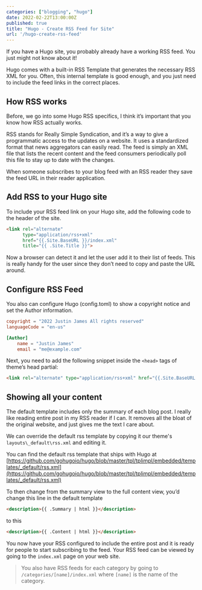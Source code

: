 ```yaml
---
categories: ["blogging", "hugo"]
date: 2022-02-22T13:00:00Z
published: true
title: "Hugo - Create RSS Feed for Site"
url: '/hugo-create-rss-feed'
---
```


 If you have a Hugo site, you probably already have a working RSS feed. You just might not know about it!

Hugo comes with a built-in RSS Template that generates the necessary RSS XML for you. Often, this internal template is good enough, and you just need to include the feed links in the correct places.

<!--more-->

## How RSS works

Before, we go into some Hugo RSS specifics, I think it’s important that you know how RSS actually works.

RSS stands for Really Simple Syndication, and it’s a way to give a programmatic access to the updates on a website. It uses a standardized format that news aggregators can easily read. The feed is simply an XML file that lists the recent content and the feed consumers periodically poll this file to stay up to date with the changes.

When someone subscribes to your blog feed with an RSS reader they save the feed URL in their reader application.

## Add RSS to your Hugo site

To include your RSS feed link on your Hugo site, add the following code to the header of the site.

```html
<link rel="alternate"
      type="application/rss+xml"
      href="{{.Site.BaseURL }}/index.xml"
      title="{{ .Site.Title }}">
```

Now a browser can detect it and let the user add it to their list of feeds. This is really handy for the user since they don’t need to copy and paste the URL around.

## Configure RSS Feed

You also can configure Hugo (config.toml) to show a copyright notice and set the Author information.

```toml
copyright = "2022 Justin James All rights reserved"
languageCode = "en-us"

[Author]
    name = "Justin James"
    email = "me@example.com"
```

Next, you need to add the following snippet inside the `<head>` tags of theme’s head partial:

```html
<link rel="alternate" type="application/rss+xml" href="{{.Site.BaseURL }}/feed.xml" title="{{ .Site.Title }}">
```

## Showing all your content

The default template includes only the summary of each blog post. I really like reading entire post in my RSS reader if I can. It removes all the bloat of the original website, and just gives me the text I care about.

We can override the default rss template by copying it our theme's `layouts\_default\rss.xml` and editing it.

You can find the default rss template that ships with Hugo at [https://github.com/gohugoio/hugo/blob/master/tpl/tplimpl/embedded/templates/_default/rss.xml](https://github.com/gohugoio/hugo/blob/master/tpl/tplimpl/embedded/templates/_default/rss.xml)

To then change from the summary view to the full content view, you’d change this line in the default template

```html
<description>{{ .Summary | html }}</description>
```

to this

```html
<description>{{ .Content | html }}</description>
```

You now have your RSS configured to include the entire post and it is ready for people to start subscribing to the feed.  Your RSS feed can be viewed by going to the `index.xml` page on your web site.

> You also have RSS feeds for each category by going to `/categories/[name]/index.xml` where `[name]` is the name of the category.
